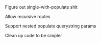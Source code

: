 Figure out single-with-populate shit

Allow recursive routes

Support nested populate querystring params

Clean up code to be simpler